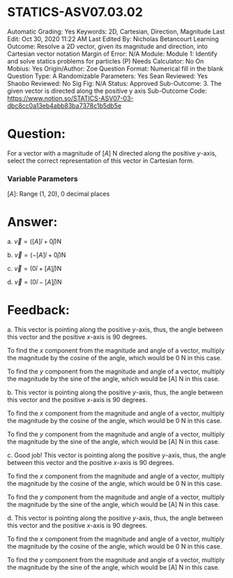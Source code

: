# STATICS-ASV07.03.02

Automatic Grading: Yes
Keywords: 2D, Cartesian, Direction, Magnitude
Last Edit: Oct 30, 2020 11:22 AM
Last Edited By: Nicholas Betancourt
Learning Outcome: Resolve a 2D vector, given its magnitude and direction, into Cartesian vector notation
Margin of Error: N/A
Module: Module 1: Identify and solve statics problems for particles (P)
Needs Calculator: No
On Mobius: Yes
Origin/Author: Zoe
Question Format: Numerical fill in the blank
Question Type: A
Randomizable Parameters: Yes
Sean Reviewed: Yes
Shaobo Reviewed: No
Sig Fig: N/A
Status: Approved
Sub-Outcome: 3. The given vector is directed along the positive y axis
Sub-Outcome Code: https://www.notion.so/STATICS-ASV07-03-dbc8cc0a13eb4abb83ba7378c1b5db5e

# Question:

For a vector with a magnitude of $[A]$ N directed along the positive $y$-axis, select the correct representation of this vector in Cartesian form.

### Variable Parameters

$[A]:$ Range (1, 20), 0 decimal places

# Answer:

a. $\overrightarrow{v}=\left([A]\hat{i}+0\hat{j}\right) \mathrm{N}$

b. $\overrightarrow{v}=\left(-[A]\hat{i}+0\hat{j}\right) \mathrm{N}$

c. $\overrightarrow{v}=\left(0\hat{i}+[A]\hat{j}\right) \mathrm{N}$

d. $\overrightarrow{v}=\left(0\hat{i}-[A]\hat{j}\right) \mathrm{N}$

# Feedback:

a. This vector is pointing along the positive $y$-axis, thus, the angle between this vector and the positive $x$-axis is 90 degrees.

To find the $x$ component from the magnitude and angle of a vector, multiply the magnitude by the cosine of the angle, which would be 0 N in this case.

To find the $y$ component from the magnitude and angle of a vector, multiply the magnitude by the sine of the angle, which would be [A] N in this case.

b. This vector is pointing along the positive $y$-axis, thus, the angle between this vector and the positive $x$-axis is 90 degrees.

To find the $x$ component from the magnitude and angle of a vector, multiply the magnitude by the cosine of the angle, which would be 0 N in this case.

To find the $y$ component from the magnitude and angle of a vector, multiply the magnitude by the sine of the angle, which would be [A] N in this case.

c. Good job! This vector is pointing along the positive $y$-axis, thus, the angle between this vector and the positive $x$-axis is 90 degrees.

To find the $x$ component from the magnitude and angle of a vector, multiply the magnitude by the cosine of the angle, which would be 0 N in this case.

To find the $y$ component from the magnitude and angle of a vector, multiply the magnitude by the sine of the angle, which would be [A] N in this case.

d. This vector is pointing along the positive $y$-axis, thus, the angle between this vector and the positive $x$-axis is 90 degrees.

To find the $x$ component from the magnitude and angle of a vector, multiply the magnitude by the cosine of the angle, which would be 0 N in this case.

To find the $y$ component from the magnitude and angle of a vector, multiply the magnitude by the sine of the angle, which would be [A] N in this case.